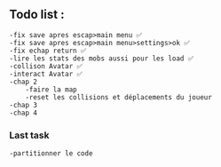 ## Todo list :

    -fix save apres escap>main menu ✅ 
    -fix save apres escap>main menu>settings>ok ✅ 
    -fix echap return ✅ 
    -lire les stats des mobs aussi pour les load ✅
    -collison Avatar ✅
    -interact Avatar ✅ 
    -chap 2
        -faire la map 
        -reset les collisions et déplacements du joueur
    -chap 3
    -chap 4

### Last task
    -partitionner le code
